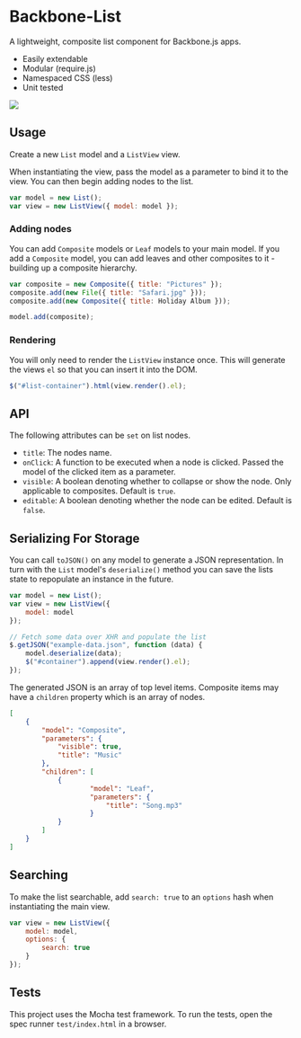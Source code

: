 Backbone-List
====================

A lightweight, composite list component for Backbone.js apps.

* Easily extendable
* Modular (require.js)
* Namespaced CSS (less)
* Unit tested

<img src="https://raw.github.com/st3redstripe/Backbone-List/master/src/list.png"/>

## Usage

Create a new `List` model and a `ListView` view.

When instantiating the view, pass the model as a parameter to bind it to the view. You can then begin adding nodes to the list.

```js
var model = new List();
var view = new ListView({ model: model });
```

### Adding nodes

You can add `Composite` models or `Leaf` models to your main model. If you add a `Composite` model, you can add leaves and other composites to it - building up a composite hierarchy.

```js
var composite = new Composite({ title: "Pictures" });
composite.add(new File({ title: "Safari.jpg" }));
composite.add(new Composite({ title: Holiday Album }));

model.add(composite);
```

### Rendering
You will only need to render the `ListView` instance once. This will generate the views `el` so that you can insert it into the DOM.

```js
$("#list-container").html(view.render().el);
```

## API

The following attributes can be `set` on list nodes.

* `title`: The nodes name.
* `onClick`: A function to be executed when a node is clicked. Passed the model of the clicked item as a parameter.
* `visible`: A boolean denoting whether to collapse or show the node. Only applicable to composites. Default is `true`.
* `editable`: A boolean denoting whether the node can be edited. Default is `false`.

## Serializing For Storage

You can call `toJSON()` on any model to generate a JSON representation. In turn with the `List` model's `deserialize()` method you can save the lists state to repopulate an instance in the future.

```js
var model = new List();
var view = new ListView({
	model: model
});

// Fetch some data over XHR and populate the list
$.getJSON("example-data.json", function (data) {
	model.deserialize(data);
	$("#container").append(view.render().el);
});
```

The generated JSON is an array of top level items. Composite items may have a `children` property which is an array of nodes.

```json
[
	{
		"model": "Composite",
		"parameters": {
			"visible": true,
			"title": "Music"
		},
		"children": [
			{
            		"model": "Leaf",
            		"parameters": {
            			"title": "Song.mp3"
            		}
            }
		]
	}
]
```


## Searching

To make the list searchable, add `search: true` to an `options` hash when instantiating the main view.

```js
var view = new ListView({
	model: model,
	options: {
		search: true
	}
});
```

## Tests

This project uses the Mocha test framework. To run the tests, open the spec runner `test/index.html` in a browser.